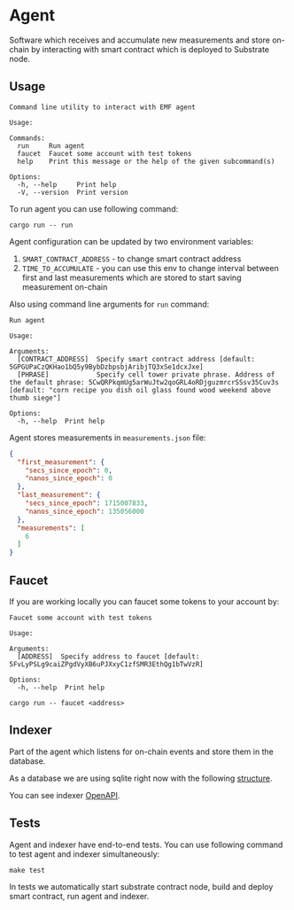 # Agent

Software which receives and accumulate new measurements and store on-chain by interacting with smart contract which is deployed to Substrate node.

## Usage

```shell
Command line utility to interact with EMF agent

Usage: 

Commands:
  run     Run agent
  faucet  Faucet some account with test tokens
  help    Print this message or the help of the given subcommand(s)

Options:
  -h, --help     Print help
  -V, --version  Print version
```

To run agent you can use following command:

```shell
cargo run -- run
```

Agent configuration can be updated by two environment variables:

1. `SMART_CONTRACT_ADDRESS` - to change smart contract address
2. `TIME_TO_ACCUMULATE` - you can use this env to change interval between first and last measurements which are stored to start saving measurement on-chain

Also using command line arguments for `run` command:

```shell
Run agent

Usage: 

Arguments:
  [CONTRACT_ADDRESS]  Specify smart contract address [default: 5GPGUPaCzQKHao1bQ5y9BybDzbpsbjAribjTQ3xSe1dcxJxe]
  [PHRASE]            Specify cell tower private phrase. Address of the default phrase: 5CwQRPkqmUg5arWuJtw2qoGRL4oRDjguzmrcrSSsv35Cuv3s [default: "corn recipe you dish oil glass found wood weekend above thumb siege"]

Options:
  -h, --help  Print help
```

Agent stores measurements in `measurements.json` file:

```json
{
  "first_measurement": {
    "secs_since_epoch": 0,
    "nanos_since_epoch": 0
  },
  "last_measurement": {
    "secs_since_epoch": 1715007833,
    "nanos_since_epoch": 135056000
  },
  "measurements": [
    6
  ]
}
```

## Faucet

If you are working locally you can faucet some tokens to your account by:

```shell
Faucet some account with test tokens

Usage: 

Arguments:
  [ADDRESS]  Specify address to faucet [default: 5FvLyPSLg9caiZPgdVyXB6uPJXxyC1zfSMR3EthQg1bTwVzR]

Options:
  -h, --help  Print help
```

```shell
cargo run -- faucet <address>
```

## Indexer

Part of the agent which listens for on-chain events and store them in the database.

As a database we are using sqlite right now with the following [structure](./migrations/20240207111258_init.sql).

You can see indexer [OpenAPI](../openapi/indexer.openapi.yaml).

## Tests

Agent and indexer have end-to-end tests. You can use following command to test agent and indexer simultaneously:

```shell
make test
```

In tests we automatically start substrate contract node, build and deploy smart contract, run agent and indexer.
